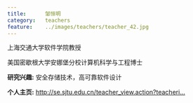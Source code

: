 ```yaml
---
title:		邹恒明
category:	teachers
feature:	../images/teachers/teacher_42.jpg
---
```


<p>上海交通大学软件学院教授</p>
<p>美国密歇根大学安娜堡分校计算机科学与工程博士</p>
<p><b>研究兴趣:</b> 安全存储技术，高可靠软件设计</p>
<p><b>个人主页:</b>
<a href="http://se.sjtu.edu.cn/teacher_view.action?teacherid=21">http://se.sjtu.edu.cn/teacher_view.action?teacheri...</a></p>


